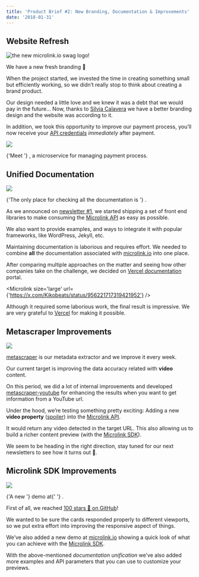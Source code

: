 ```yaml
---
title: 'Product Brief #2: New Branding, Documentation & Improvements'
date: '2018-01-31'
---
```


## Website Refresh

![the new microlink.io swag logo!](https://cdn-images-1.medium.com/max/800/1*qnT4Rmic-FA4_Kf8LdZs_g.png)

<Figcaption children='the new shiny microlink brand.' />

We have a new fresh branding 🎉

When the project started, we invested the time in creating something small but efficiently working, so we didn’t really stop to think about creating a brand product.

Our design needed a little love and we knew it was a debt that we would pay in the future… Now, thanks to [Silvia Calavera](http://silviacalavera.es/) we have a better branding design and the website was according to it.

In addition, we took this opportunity to improve our payment process, you’ll now receive your [API credentials](/docs/api/#api-basics/authentication) *immediately* after payment.

![](https://cdn-images-1.medium.com/max/800/1*k7dpxXR6YBtpvHlnw3vrXw.png)

<Figcaption>
  {'Meet '}
  <Link href='https://tom.js.org' children='tom.js.org' />, a microservice for managing payment
  process.
</Figcaption>

## Unified Documentation

![](https://i.imgur.com/tJxodpG.jpg)

<Figcaption>
  {'The only place for checking all the documentation is '}
  <Link href='/docs' children='/docs' />.
</Figcaption>

As we announced on [newsletter #1](https://medium.com/microlink/microlink-newsletter-1-13b8a055cd6c), we started shipping a set of front end libraries to make consuming the [Microlink API](/docs/api/getting-started/overview) as easy as possible.

We also want to provide examples, and ways to integrate it with popular frameworks, like WordPress, Jekyll, etc.

Maintaining documentation is laborious and requires effort. We needed to combine **all** the documentation associated with [microlink.io](https://microlink.io) into one place.

After comparing multiple approaches on the matter and seeing how other companies take on the challenge, we decided on [Vercel documentation](https://github.com/vercel/docs) portal.

<Microlink size='large' url={'https://x.com/Kikobeats/status/956221717319421952'} />

Although it required some laborious work, the final result is impressive. We are very grateful to [Vercel](https://vercel.com) for making it possible.

## Metascraper Improvements

![](https://cdn-images-1.medium.com/max/800/1*ns3f8OrzX3xOaPiS81Lc_w.png)

[metascraper](https://metascraper.js.org/) is our metadata extractor and we improve it every week.

Our current target is improving the data accuracy related with **video** content.

On this period, we did a lot of internal improvements and developed [metascraper-youtube](https://www.npmjs.com/package/metascraper-youtube) for enhancing the results when you want to get information from a YouTube url.

Under the hood, we’re testing something pretty exciting: Adding a new **video property** ([spoiler](https://api.microlink.io/?url=https://x.com/verge/status/957383241714970624)) into the [Microlink API](/docs/api).

It would return any video detected in the target URL. This also allowing us to build a richer content preview (with the [Microlink SDK](/docs/sdk/getting-started/overview/)).

We seem to be heading in the right direction, stay tuned for our next newsletters to see how it turns out 👀.

## Microlink SDK Improvements

![](https://cdn-images-1.medium.com/max/800/1*kCqm2r2HwPYMceWwj5cwbA.gif)

<Figcaption>
  {'A new '}
  <Link href='/docs/sdk/getting-started/overview/' children='Microlink SDK' /> demo at{' '}
  <Link href='https://microlink.io/' children='microlink.io' />.
</Figcaption>

First of all, we reached [100 stars 🌟 on GitHub](https://github.com/microlinkhq/microlinkjs)!

We wanted to be sure the cards responded properly to different viewports, so we put extra effort into improving the responsive aspect of things.

We’ve also added a new demo at [microlink.io](https://microlink.io) showing a quick look of what you can achieve with the [Microlink SDK](/docs/sdk/getting-started/overview/).

With the above-mentioned *documentation unification* we’ve also added more examples and API parameters that you can use to customize your previews.
